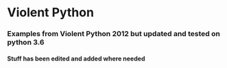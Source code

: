 # Violent Python
### Examples from Violent Python 2012 but updated and tested on python 3.6
#### Stuff has been edited and added where needed